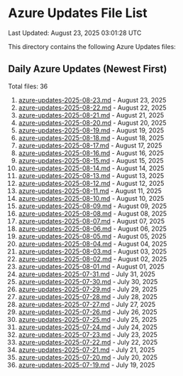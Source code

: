 # Azure Updates File List

Last Updated: August 23, 2025 03:01:28 UTC

This directory contains the following Azure Updates files:

## Daily Azure Updates (Newest First)

Total files: 36

1. [azure-updates-2025-08-23.md](./azure-updates-2025-08-23.md) - August 23, 2025
2. [azure-updates-2025-08-22.md](./azure-updates-2025-08-22.md) - August 22, 2025
3. [azure-updates-2025-08-21.md](./azure-updates-2025-08-21.md) - August 21, 2025
4. [azure-updates-2025-08-20.md](./azure-updates-2025-08-20.md) - August 20, 2025
5. [azure-updates-2025-08-19.md](./azure-updates-2025-08-19.md) - August 19, 2025
6. [azure-updates-2025-08-18.md](./azure-updates-2025-08-18.md) - August 18, 2025
7. [azure-updates-2025-08-17.md](./azure-updates-2025-08-17.md) - August 17, 2025
8. [azure-updates-2025-08-16.md](./azure-updates-2025-08-16.md) - August 16, 2025
9. [azure-updates-2025-08-15.md](./azure-updates-2025-08-15.md) - August 15, 2025
10. [azure-updates-2025-08-14.md](./azure-updates-2025-08-14.md) - August 14, 2025
11. [azure-updates-2025-08-13.md](./azure-updates-2025-08-13.md) - August 13, 2025
12. [azure-updates-2025-08-12.md](./azure-updates-2025-08-12.md) - August 12, 2025
13. [azure-updates-2025-08-11.md](./azure-updates-2025-08-11.md) - August 11, 2025
14. [azure-updates-2025-08-10.md](./azure-updates-2025-08-10.md) - August 10, 2025
15. [azure-updates-2025-08-09.md](./azure-updates-2025-08-09.md) - August 09, 2025
16. [azure-updates-2025-08-08.md](./azure-updates-2025-08-08.md) - August 08, 2025
17. [azure-updates-2025-08-07.md](./azure-updates-2025-08-07.md) - August 07, 2025
18. [azure-updates-2025-08-06.md](./azure-updates-2025-08-06.md) - August 06, 2025
19. [azure-updates-2025-08-05.md](./azure-updates-2025-08-05.md) - August 05, 2025
20. [azure-updates-2025-08-04.md](./azure-updates-2025-08-04.md) - August 04, 2025
21. [azure-updates-2025-08-03.md](./azure-updates-2025-08-03.md) - August 03, 2025
22. [azure-updates-2025-08-02.md](./azure-updates-2025-08-02.md) - August 02, 2025
23. [azure-updates-2025-08-01.md](./azure-updates-2025-08-01.md) - August 01, 2025
24. [azure-updates-2025-07-31.md](./azure-updates-2025-07-31.md) - July 31, 2025
25. [azure-updates-2025-07-30.md](./azure-updates-2025-07-30.md) - July 30, 2025
26. [azure-updates-2025-07-29.md](./azure-updates-2025-07-29.md) - July 29, 2025
27. [azure-updates-2025-07-28.md](./azure-updates-2025-07-28.md) - July 28, 2025
28. [azure-updates-2025-07-27.md](./azure-updates-2025-07-27.md) - July 27, 2025
29. [azure-updates-2025-07-26.md](./azure-updates-2025-07-26.md) - July 26, 2025
30. [azure-updates-2025-07-25.md](./azure-updates-2025-07-25.md) - July 25, 2025
31. [azure-updates-2025-07-24.md](./azure-updates-2025-07-24.md) - July 24, 2025
32. [azure-updates-2025-07-23.md](./azure-updates-2025-07-23.md) - July 23, 2025
33. [azure-updates-2025-07-22.md](./azure-updates-2025-07-22.md) - July 22, 2025
34. [azure-updates-2025-07-21.md](./azure-updates-2025-07-21.md) - July 21, 2025
35. [azure-updates-2025-07-20.md](./azure-updates-2025-07-20.md) - July 20, 2025
36. [azure-updates-2025-07-19.md](./azure-updates-2025-07-19.md) - July 19, 2025
